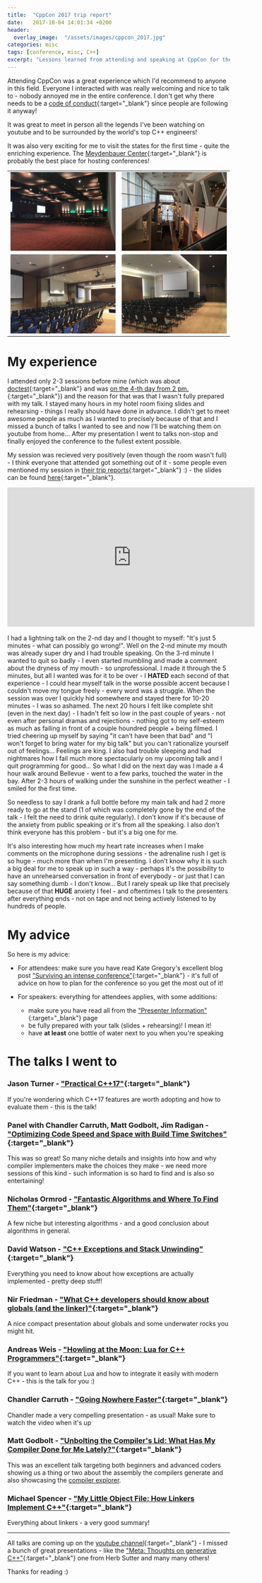 ```yaml
---
title:  "CppCon 2017 trip report"
date:   2017-10-04 14:01:34 +0200
header:
  overlay_image:  "/assets/images/cppcon_2017.jpg"
categories: misc
tags: [conference, misc, C++]
excerpt: "Lessons learned from attending and speaking at CppCon for the first time"
---
```


Attending CppCon was a great experience which I'd recommend to anyone in this field. Everyone I interacted with was really welcoming and nice to talk to - nobody annoyed me in the entire conference. I don't get why there needs to be a [code of conduct](https://cppcon.org/codeofconduct/){:target="_blank"} since people are following it anyway!

It was great to meet in person all the legends I've been watching on youtube and to be surrounded by the world's top C++ engineers!

It was also very exciting for me to visit the states for the first time - quite the enriching experience. The [Meydenbauer Center](http://www.meydenbauer.com/){:target="_blank"} is probably the best place for hosting conferences!

<table>
<tr>
<td>
<a href="/assets/images/cppcon_2017/IMG_1577.JPG"><img src="/assets/images/cppcon_2017/IMG_1577.JPG" /></a>
</td>
<td>
<a href="/assets/images/cppcon_2017/IMG_1585.JPG"><img src="/assets/images/cppcon_2017/IMG_1585.JPG" /></a>
</td>
</tr>
<tr>
<td>
<a href="/assets/images/cppcon_2017/IMG_1588.JPG"><img src="/assets/images/cppcon_2017/IMG_1588.JPG" /></a>
</td>
<td>
<a href="/assets/images/cppcon_2017/IMG_1658.JPG"><img src="/assets/images/cppcon_2017/IMG_1658.JPG" /></a>
</td>
</tr>
</table>

# My experience

I attended only 2-3 sessions before mine (which was about [doctest](https://github.com/onqtam/doctest){:target="_blank"} and was [on the 4-th day from 2 pm.](https://cppcon2017.sched.com/event/BgsI/mix-tests-and-production-code-with-doctest-implementing-and-using-the-fastest-modern-c-testing-framework){:target="_blank"}) and the reason for that was that I wasn't fully prepared with my talk. I stayed many hours in my hotel room fixing slides and rehearsing - things I really should have done in advance. I didn't get to meet awesome people as much as I wanted to precisely because of that and I missed a bunch of talks I wanted to see and now I'll be watching them on youtube from home... After my presentation I went to talks non-stop and finally enjoyed the conference to the fullest extent possible.

My session was recieved very positively (even though the room wasn't full) - I think everyone that attended got something out of it - some people even mentioned my session in [their trip reports](http://web.cynd.net/~willo/cppcon-2017-trip-report/){:target="_blank"} :) - the slides can be found [here](http://slides.com/onqtam/2017_cppcon_doctest){:target="_blank"}.

<iframe width="560" height="315" src="https://www.youtube.com/embed/eH1CxEC29l8" frameborder="0" allowfullscreen></iframe>

I had a lightning talk on the 2-nd day and I thought to myself: "It's just 5 minutes - what can possibly go wrong!". Well on the 2-nd minute my mouth was already super dry and I had trouble speaking. On the 3-rd minute I wanted to quit so badly - I even started mumbling and made a comment about the dryness of my mouth - so unprofessional. I made it through the 5 minutes, but all I wanted was for it to be over - I **HATED** each second of that experience - I could hear myself talk in the worse possible accent because I couldn't move my tongue freely - every word was a struggle. When the session was over I quickly hid somewhere and stayed there for 10-20 minutes - I was so ashamed. The next 20 hours I felt like complete shit (even in the next day) - I hadn't felt so low in the past couple of years - not even after personal dramas and rejections - nothing got to my self-esteem as much as failing in front of a couple houndred people + being filmed. I tried cheering up myself by saying "it can't have been that bad" and "I won't forget to bring water for my big talk" but you can't rationalize yourself out of feelings... Feelings are king. I also had trouble sleeping and had nightmares how I fail much more spectacularly on my upcoming talk and I quit programming for good... So what I did on the next day was I made a 4 hour walk around Bellevue - went to a few parks, touched the water in the bay. After 2-3 hours of walking under the sunshine in the perfect weather - I smiled for the first time.

So needless to say I drank a full bottle before my main talk and had 2 more ready to go at the stand (1 of which was completely gone by the end of the talk - I felt the need to drink quite regularly). I don't know if it's because of the anxiety from public speaking or it's from all the speaking. I also don't think everyone has this problem - but it's a big one for me.

It's also interesting how much my heart rate increases when I make comments on the microphone during sessions - the adrenaline rush I get is so huge - much more than when I'm presenting. I don't know why it is such a big deal for me to speak up in such a way - perhaps it's the possibility to have an unrehearsed conversation in front of everybody - or just that I can say something dumb - I don't know... But I rarely speak up like that precisely because of that **HUGE** anxiety I feel - and oftentimes I talk to the presenters after everything ends - not on tape and not being actively listened to by hundreds of people.

# My advice

So here is my advice:

- For attendees: make sure you have read Kate Gregory's excellent blog post ["Surviving an intense conference"](http://www.gregcons.com/KateBlog/SurvivingAnIntenseConference.aspx){:target="_blank"} - it's full of advice on how to plan for the conference so you get the most out of it!

- For speakers: everything for attendees applies, with some additions:
    - make sure you have read all from the ["Presenter Information"](https://cppcon.org/presenterinfo/){:target="_blank"} page
    - be fully prepared with your talk (slides + rehearsing)! I mean it!
    - have **at least** one bottle of water next to you when you're speaking

# The talks I went to

### Jason Turner - ["Practical C++17"](https://cppcon2017.sched.com/event/Bgu8/practical-c17){:target="_blank"}

If you're wondering which C++17 features are worth adopting and how to evaluate them - this is the talk!

### Panel with Chandler Carruth, Matt Godbolt, Jim Radigan - ["Optimizing Code Speed and Space with Build Time Switches"](https://cppcon2017.sched.com/event/C8Bh/optimizing-code-speed-and-space-with-build-time-switches){:target="_blank"}

This was so great! So many niche details and insights into how and why compiler implementers make the choices they make - we need more sessions of this kind - such information is so hard to find and is also so entertaining!

### Nicholas Ormrod - ["Fantastic Algorithms and Where To Find Them"](https://cppcon2017.sched.com/event/Bgtx/fantastic-algorithms-and-where-to-find-them){:target="_blank"}

A few niche but interesting algorithms - and a good conclusion about algorithms in general.

### David Watson - ["C++ Exceptions and Stack Unwinding"](https://cppcon2017.sched.com/event/Bgss/c-exceptions-and-stack-unwinding){:target="_blank"}

Everything you need to know about how exceptions are actually implemented - pretty deep stuff!

### Nir Friedman - ["What C++ developers should know about globals (and the linker)"](https://cppcon2017.sched.com/event/Bgtn/what-c-developers-should-know-about-globals-and-the-linker){:target="_blank"}

A nice compact presentation about globals and some underwater rocks you might hit.

### Andreas Weis - ["Howling at the Moon: Lua for C++ Programmers"](https://cppcon2017.sched.com/event/Bgt9/howling-at-the-moon-lua-for-c-programmers){:target="_blank"}

If you want to learn about Lua and how to integrate it easily with modern C++ - this is the talk for you :)

### Chandler Carruth - ["Going Nowhere Faster"](https://cppcon2017.sched.com/event/Bgu7/going-nowhere-faster){:target="_blank"}

Chandler made a very compelling presentation - as usual! Make sure to watch the video when it's up

### Matt Godbolt - ["Unbolting the Compiler's Lid: What Has My Compiler Done for Me Lately?"](https://cppcon2017.sched.com/event/BguG/unbolting-the-compilers-lid-what-has-my-compiler-done-for-me-lately){:target="_blank"}

This was an excellent talk targeting both beginners and advanced coders showing us a thing or two about the assembly the compilers generate and also showcasing the [compiler explorer](https://godbolt.org/).

### Michael Spencer - ["My Little Object File: How Linkers Implement C++"](https://cppcon2017.sched.com/event/C5ow/my-little-object-file-how-linkers-implement-c){:target="_blank"}

Everything about linkers - a very good summary!

-------

All talks are coming up on the [youtube channel](https://www.youtube.com/user/CppCon/videos){:target="_blank"} - I missed a bunch of great presentations - like the ["Meta: Thoughts on generative C++"](https://cppcon2017.sched.com/event/BguH/meta-thoughts-on-generative-c){:target="_blank"} one from Herb Sutter and many many others!

Thanks for reading :)
